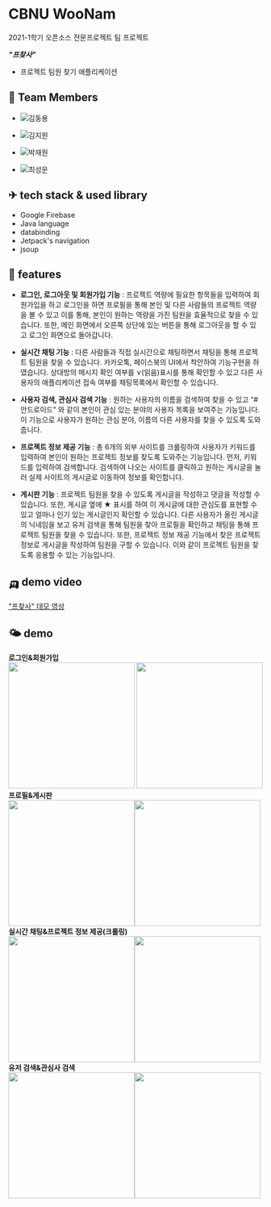 # CBNU WooNam

2021-1학기 오픈소스 전문프로젝트 팀 프로젝트

<b><i>"프찾사"</i></b><br>
- 프로젝트 팀원 찾기 애플리케이션


## 🙏 Team Members
* ![김동용](https://img.shields.io/badge/충북대학교_소프트웨어학과-김동용-blue)

* ![김지원](https://img.shields.io/badge/충북대학교_소프트웨어학과-김지원-yellow)

* ![박재원](https://img.shields.io/badge/충북대학교_소프트웨어학과-박재원-green)

* ![최성운](https://img.shields.io/badge/충북대학교_소프트웨어학과-최성운-red)


## ✈ tech stack & used library

- Google Firebase
- Java language
- databinding
- Jetpack's navigation
- jsoup



## 🏁 features
- <b>로그인, 로그아웃 및 회원가입 기능</b> : 프로젝트 역량에 필요한 항목들을 입력하여 회원가입을 하고 로그인을 하면 프로필을 통해 본인 및 다른 사람들의 프로젝트 역량을 볼 수 있고 이를 통해, 본인이 원하는 역량을 가진 팀원을 효율적으로 찾을 수 있습니다. 또한, 메인 화면에서 오른쪽 상단에 있는 버튼을 통해 로그아웃을 할 수 있고 로그인 화면으로 돌아갑니다.

- <b>실시간 채팅 기능</b> : 다른 사람들과 직접 실시간으로 채팅하면서 채팅을 통해 프로젝트 팀원을 찾을 수 있습니다. 카카오톡, 페이스북의 UI에서 착안하여 기능구현을 하였습니다. 상대방의 메시지 확인 여부를 ⋎(읽음)표시를 통해 확인할 수 있고 다른 사용자의 애플리케이션 접속 여부를 채팅목록에서 확인할 수 있습니다.

- <b>사용자 검색, 관심사 검색 기능</b> : 원하는 사용자의 이름을 검색하여 찾을 수 있고 “#안드로이드” 와 같이 본인이 관심 있는 분야의 사용자 목록을 보여주는 기능입니다. 이 기능으로 사용자가 원하는 관심 분야, 이름의 다른 사용자를 찾을 수 있도록 도와줍니다.

- <b>프로젝트 정보 제공 기능</b> : 총 6개의 외부 사이트를 크롤링하여 사용자가 키워드를 입력하여 본인이 원하는 프로젝트 정보를 찾도록 도와주는 기능입니다. 먼저, 키워드를 입력하여 검색합니다. 검색하여 나오는 사이트를 클릭하고 원하는 게시글을 눌러 실제 사이트의 게시글로 이동하여 정보를 확인합니다.

- <b>게시판 기능</b> : 프로젝트 팀원을 찾을 수 있도록 게시글을 작성하고 댓글을 작성할 수 있습니다. 또한, 게시글 옆에 ★ 표시를 하여 이 게시글에 대한 관심도를 표현할 수 있고 얼마나 인기 있는 게시글인지 확인할 수 있습니다. 다른 사용자가 올린 게시글의 닉네임을 보고 유저 검색을 통해 팀원을 찾아 프로필을 확인하고 채팅을 통해 프로젝트 팀원을 찾을 수 있습니다. 또한, 프로젝트 정보 제공 기능에서 찾은 프로젝트 정보로 게시글을 작성하여 팀원을 구할 수 있습니다. 이와 같이 프로젝트 팀원을 찾도록 응용할 수 있는 기능입니다.


## 🛺 demo video
["프찾사" 데모 영상](https://www.youtube.com/watch?v=JHwgMe92PHo&t=19s)


## 🌤 demo
<div style="display:inline-block">
<p style="margin:0px"><b>로그인&회원가입</b></p>
<img src="https://user-images.githubusercontent.com/62797441/123091991-f3617280-d464-11eb-9c38-3ccaf3dee4b0.gif" width="250px" />
<img src="https://user-images.githubusercontent.com/62797441/123092317-5226ec00-d465-11eb-92a7-7ce13f36cf97.gif" width="250px" />
</div>

<div style="display:inline-block">
<p style="margin:0px"><b>프로필&게시판</b></p>
<img src="https://user-images.githubusercontent.com/62797441/123093432-a67e9b80-d466-11eb-9ea7-5f64159a57d7.gif" width="250px" /><img src="https://user-images.githubusercontent.com/62797441/123093558-cdd56880-d466-11eb-9246-46df0464e445.gif" width="250px" />
</div>

<div style="display:inline-block">
<p style="margin:0px"><b>실시간 채팅&프로젝트 정보 제공(크롤링)</b></p>
<img src="https://user-images.githubusercontent.com/62797441/123093634-e2b1fc00-d466-11eb-9be1-8221669cdd6c.gif" width="250px" /><img src="https://user-images.githubusercontent.com/62797441/123093820-18ef7b80-d467-11eb-85ba-241ca8bf20f5.gif" width="250px" />
</div>

<div style="display:inline-block">
<p style="margin:0px"><b>유저 검색&관심사 검색</b></p>
<img src="https://user-images.githubusercontent.com/62797441/123093716-f65d6280-d466-11eb-9167-03b14eea79cb.gif" width="250px" /><img src="https://user-images.githubusercontent.com/62797441/123093752-01b08e00-d467-11eb-8123-3ffb4d0e5593.gif" width="250px" />
</div>